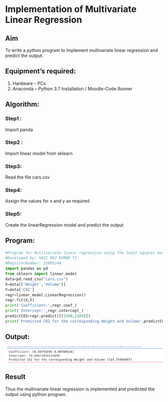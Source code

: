 # Implementation of Multivariate Linear Regression
## Aim
To write a python program to implement multivariate linear regression and predict the output.
## Equipment’s required:
1.	Hardware – PCs
2.	Anaconda – Python 3.7 Installation / Moodle-Code Runner
## Algorithm:
### Step1 : 
Import panda

### Step2 : 
Import linear model from sklearn

### Step3: 
Read the file cars.csv

### Step4: 
Assign the values for x and y as required

### Step5: 
Create the linearRegression model and predict the output

## Program:
``` PYTHON
#Program for Multivariate linear regression using the least squares method.
#Developed by: SASI RAJ KUMAR TJ
#RegisterNumber: 22005240
import pandas as pd
from sklearn import linear_model
data=pd.read_csv("cars.csv")
X=data[['Weight','Volume']]
Y=data['CO2']
regr=linear_model.LinearRegression()
regr.fit(X,Y)
print('Coefficient:',regr.coef_)
print('Intercept:',regr.intercept_)
predictCO2=regr.predict([[3300,1300]])
print('Predicted CO2 for the corresponding Weight and Volume',predictCO2)

```
## Output:
![OUTPUT](OUTPUT.png)
## Result
Thus the multivariate linear regression is implemented and predicted the output using python program.
